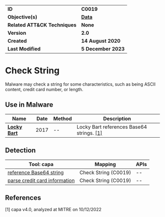 <table>
<tr>
<td><b>ID</b></td>
<td><b>C0019</b></td>
</tr>
<tr>
<td><b>Objective(s)</b></td>
<td><b><a href="../data">Data</a></b></td>
</tr>
<tr>
<td><b>Related ATT&CK Techniques</b></td>
<td><b>None</b></td>
</tr>
<tr>
<td><b>Version</b></td>
<td><b>2.0</b></td>
</tr>
<tr>
<td><b>Created</b></td>
<td><b>14 August 2020</b></td>
</tr>
<tr>
<td><b>Last Modified</b></td>
<td><b>5 December 2023</b></td>
</tr>
</table>


# Check String

Malware may check a string for some characteristics, such as being ASCII content, credit card number, or length.

## Use in Malware

|Name|Date|Method|Description|
|---|---|---|---|
|[**Locky Bart**](../xample-malware/locky-bart.md)|2017|--|Locky Bart references Base64 strings. [[1]](#1)|

## Detection

|Tool: capa|Mapping|APIs|
|---|---|---|
|[reference Base64 string](https://github.com/mandiant/capa-rules/blob/master/data-manipulation/encoding/base64/reference-base64-string.yml)|Check String (C0019)|--|
|[parse credit card information](https://github.com/mandiant/capa-rules/blob/master/collection/credit-card/parse-credit-card-information.yml)|Check String (C0019)|--|

## References

<a name="1">[1]</a> capa v4.0, analyzed at MITRE on 10/12/2022
